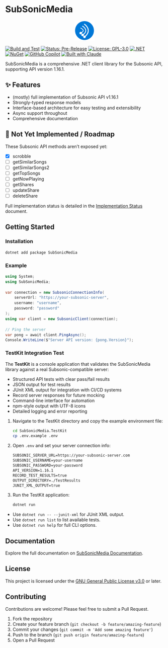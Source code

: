 # SubSonicMedia

<p align="center">
  <img src="assets/icon.svg" alt="SubSonicMedia Logo" width="64"/>
</p>

[![Build and Test](https://github.com/metaneutrons/SubSonicMedia/actions/workflows/build.yml/badge.svg)](https://github.com/metaneutrons/SubSonicMedia/actions/workflows/build.yml)
[![Status: Pre-Release](https://img.shields.io/badge/Status-Beta-yellow)](https://github.com/metaneutrons/SubSonicMedia/releases)
[![License: GPL-3.0](https://img.shields.io/badge/License-GPL--3.0-blue.svg)](https://www.gnu.org/licenses/gpl-3.0)
[![.NET](https://img.shields.io/badge/.NET-8.0-512BD4)](https://dotnet.microsoft.com/download)
[![NuGet](https://img.shields.io/nuget/v/SubSonicMedia.svg)](https://www.nuget.org/packages/SubSonicMedia/)
[![GitHub Copilot](https://img.shields.io/badge/GitHub-Copilot-blue?logo=github)](https://github.com/features/copilot)
[![Built with Claude](https://img.shields.io/badge/Built_with-Claude-8A2BE2)](https://claude.ai)

SubSonicMedia is a comprehensive .NET client library for the Subsonic API, supporting API version 1.16.1.

## ✨ Features

- (mostly) full implementation of Subsonic API v1.16.1
- Strongly-typed response models
- Interface-based architecture for easy testing and extensibility
- Async support throughout
- Comprehensive documentation

## 🎯 Not Yet Implemented / Roadmap

These Subsonic API methods aren’t exposed yet:

- [x] scrobble
- [ ] getSimilarSongs
- [ ] getSimilarSongs2
- [ ] getTopSongs
- [ ] getNowPlaying
- [ ] getShares
- [ ] updateShare
- [ ] deleteShare

Full implementation status is detailed in the [Implementation Status](https://metaneutrons.github.io/SubSonicMedia/articles/11-implementation-status.html) document.

## Getting Started

### Installation

```bash
dotnet add package SubSonicMedia
```

### Example

```csharp
using System;
using SubSonicMedia;

var connection = new SubsonicConnectionInfo(
    serverUrl: "https://your-subsonic-server",
    username: "username",
    password: "password"
);
using var client = new SubsonicClient(connection);

// Ping the server
var pong = await client.PingAsync();
Console.WriteLine($"Server API version: {pong.Version}");
```

### TestKit Integration Test

The **TestKit** is a console application that validates the SubSonicMedia library against a real Subsonic-compatible server:

- Structured API tests with clear pass/fail results
- JSON output for test results
- JUnit XML output for integration with CI/CD systems
- Record server responses for future mocking
- Command-line interface for automation
- npm-style output with UTF-8 icons
- Detailed logging and error reporting

1. Navigate to the TestKit directory and copy the example environment file:

    ```bash
    cd SubSonicMedia.TestKit
    cp .env.example .env
    ```

2. Open `.env` and set your server connection info:

    ```env
    SUBSONIC_SERVER_URL=https://your-subsonic-server.com
    SUBSONIC_USERNAME=your-username
    SUBSONIC_PASSWORD=your-password
    API_VERSION=1.16.1
    RECORD_TEST_RESULTS=true
    OUTPUT_DIRECTORY=./TestResults
    JUNIT_XML_OUTPUT=true
    ```

3. Run the TestKit application:

    ```bash
    dotnet run
    ```

- Use `dotnet run -- --junit-xml` for JUnit XML output.
- Use `dotnet run list` to list available tests.
- Use `dotnet run help` for full CLI options.

## Documentation

Explore the full documentation on [SubSonicMedia Documentation](https://metaneutrons.github.io/SubSonicMedia/).

## License

This project is licensed under the [GNU General Public License v3.0](LICENSE) or later.

## Contributing

Contributions are welcome! Please feel free to submit a Pull Request.

1. Fork the repository
2. Create your feature branch (`git checkout -b feature/amazing-feature`)
3. Commit your changes (`git commit -m 'Add some amazing feature'`)
4. Push to the branch (`git push origin feature/amazing-feature`)
5. Open a Pull Request
